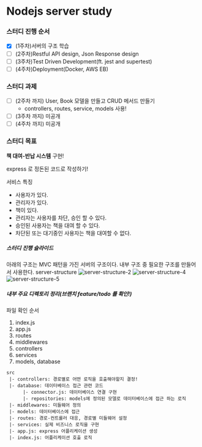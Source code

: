 # Nodejs server study

### 스터디 진행 순서

- [x] (1주차)서버의 구조 학습
- [ ] (2주차)Restful API design, Json Response design
- [ ] (3주차)Test Driven Development(ft. jest and supertest) 
- [ ] (4주차)Deployment(Docker, AWS EB)

### 스터디 과제

- [ ] (2주차 까지) User, Book 모델을 만들고 CRUD 메서드 만들기
  - controllers, routes, service, models 사용!
- [ ] (3주차 까지) 미공개
- [ ] (4주차 까지) 미공개

### 스터디 목표

**책 대여-반납 시스템** 구현!

express 로 정돈된 코드로 작성하기!

서비스 특징
- 사용자가 있다.
- 관리자가 있다.
- 책이 있다.
- 관리자는 사용자를 차단, 승인 할 수 있다.
- 승인된 사용자는 책을 대여 할 수 있다.
- 차단된 또는 대기중인 사용자는 책을 대여할 수 없다.


##### 스터디 진행 슬라이드
아래의 구조는 MVC 패턴을 가진 서버의 구조이다. 내부 구조 중 필요한 구조를 만들어서 사용한다.
server-structure
![server-structure-2](./assets/server-structure/2.jpg)
![server-structure-4](./assets/server-structure/4.jpg)
![server-structure-5](./assets/server-structure/5.jpg)
  

##### 내부 주요 디렉토리 정리(브랜치 feature/todo 를 확인!)

파일 확인 순서
1. index.js
2. app.js
3. routes
4. middlewares
5. controllers
6. services
7. models, database

```
src
 |- controllers: 경로별로 어떤 로직을 호출해야할지 결정!
 |- database: 데이터베이스 접근 관련 코드
      |- connector.js: 데이터베이스 연결 구현
      |- repositories: models에 정의된 모델로 데이터베이스에 접근 하는 로직
 |- middlewares: 미들웨어 정의
 |- models: 데이터베이스에 접근
 |- routes: 경로-컨트롤러 대응, 경로별 미들웨어 설정
 |- services: 실제 비즈니스 로직을 구현
 |- app.js: express 어플리케이션 생성
 |- index.js: 어플리케이션 호출 로직

```
